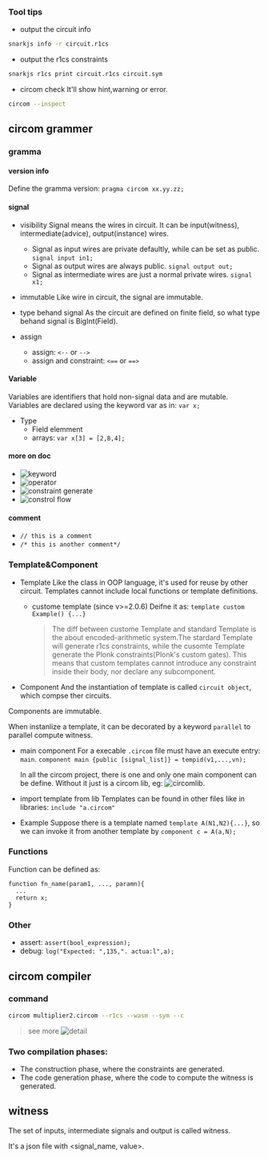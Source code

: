 
### Tool tips
* output the circuit info
```bash
snarkjs info -r circuit.r1cs
```
* output the r1cs constraints
```bash
snarkjs r1cs print circuit.r1cs circuit.sym 
```
* circom check
  It'll show hint,warning or error.
```bash
circom --inspect
```



## circom grammer

### gramma
#### version info
Define the gramma version: `pragma circom xx.yy.zz;`

#### signal
* visibility
  Signal means the wires in circuit. It can be input(witness), intermediate(advice), output(instance) wires.
    * Signal as input wires are private defaultly, while can be set as public. `signal input in1;`
    * Signal as output wires are always public. `signal output out;`
    * Signal as intermediate wires are just a normal private wires. `signal x1;`

* immutable
  Like wire in circuit, the signal are immutable.
* type behand signal
  As the circuit are defined on finite field, so what type behand signal is BigInt(Field).
* assign
    * assign: `<--` or `-->`
    * assign and constraint: `<==` or `==>`

#### Variable
Variables are identifiers that hold non-signal data and are mutable.
Variables are declared using the keyword var as in: `var x;`

* Type
    * Field elemment
    * arrays: `var x[3] = [2,8,4];`


#### more on doc
* ![keyword](https://docs.circom.io/circom-language/reserved-keywords/)
* ![operator](https://docs.circom.io/circom-language/basic-operators/)
* ![constraint generate](https://docs.circom.io/circom-language/constraint-generation/)
* ![constrol flow](https://docs.circom.io/circom-language/control-flow/#loop-statement-while)



#### comment
* `// this is a comment`
* `/* this is another comment*/`


### Template&Component
* Template
  Like the class in OOP language, it's used for reuse by other circuit.
  Templates cannot include local functions or template definitions.

    * custome template (since v>=2.0.6)
      Deifne it as: `template custom Example() {...}`

      > The diff between custome Template and standard Template is the about encoded-arithmetic system.The stardard Template will generate r1cs constraints, while the cusomte Template generate the Plonk constraints(Plonk's custom gates).
      > This means that custom templates cannot introduce any constraint inside their body, nor declare any subcomponent.

* Component
  And the instantiation of template is called `circuit object`, which compse ther circuits.

Components are immutable.

When instanlize a template, it can be decorated by a keyword `parallel` to parallel compute witness.

* main component
  For a execable `.circom` file must have an execute entry: `main`.
  `component main {public [signal_list]} = tempid(v1,...,vn);`

  In all the circom project, there is one and only one main component can be define.
  Without it just is a circom lib, eg: ![circomlib](https://github.com/iden3/circomlib).

* import template from lib
  Templates can be found in other files like in libraries: `include "a.circom"`



* Example
  Suppose there is a template named `template A(N1,N2){...}`, so we can invoke it from another template by `component c = A(a,N);`


### Functions
Function can be defined as:
```circom
function fn_name(param1, ..., paramn){
  ...
  return x;
}
```

### Other
* assert: `assert(bool_expression);`
* debug: `log("Expected: ",135,". actua:l",a);`




## circom compiler

### command

```bash
circom multiplier2.circom --r1cs --wasm --sym --c
```
> see more ![detail](https://docs.circom.io/getting-started/compiling-circuits)




### Two compilation phases:
* The construction phase, where the constraints are generated.
* The code generation phase, where the code to compute the witness is generated.



## witness
The set of inputs, intermediate signals and output is called witness.

It's a json file with <signal_name, value>.

